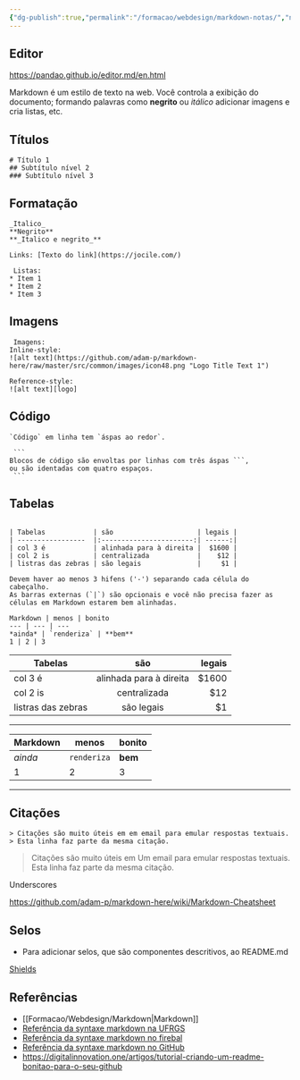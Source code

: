 ```yaml
---
{"dg-publish":true,"permalink":"/formacao/webdesign/markdown-notas/","noteIcon":2,"updated":"2025-07-07T21:22:40.753-03:00"}
---
```


## Editor

<https://pandao.github.io/editor.md/en.html>

Markdown é um estilo de texto na web. Você controla a exibição do documento; formando palavras como **negrito** ou _itálico_ adicionar imagens e cria listas, etc.

## Títulos

```
# Título 1
## Subtítulo nível 2
### Subtítulo nível 3
```

## Formatação

```
_Italico_
**Negrito**
**_Italico e negrito_**
```

```
Links: [Texto do link](https://jocile.com/)
```

```
 Listas:
* Item 1
* Item 2
* Item 3
```

## Imagens

```
 Imagens:
Inline-style: 
![alt text](https://github.com/adam-p/markdown-here/raw/master/src/common/images/icon48.png "Logo Title Text 1")

Reference-style: 
![alt text][logo]

```

## Código

```
`Código` em linha tem `áspas ao redor`.
 ```

     ```
    Blocos de código são envoltas por linhas com três áspas ```, 
    ou são identadas com quatro espaços.
     ```

## Tabelas

```

| Tabelas            | são                     | legais |
| -----------------  |:-----------------------:| ------:|
| col 3 é            | alinhada para à direita |  $1600 |
| col 2 is           | centralizada            |    $12 |
| listras das zebras | são legais              |     $1 |

Devem haver ao menos 3 hifens ('-') separando cada célula do cabeçalho.
As barras externas (`|`) são opcionais e você não precisa fazer as células em Markdown estarem bem alinhadas.

Markdown | menos | bonito
--- | --- | ---
*ainda* | `renderiza` | **bem**
1 | 2 | 3

```

| Tabelas            | são                     | legais |
| -----------------  |:-----------------------:| ------:|
| col 3 é            | alinhada para à direita |  $1600 |
| col 2 is           | centralizada            |    $12 |
| listras das zebras | são legais              |     $1 |

---

Markdown | menos | bonito
--- | --- | ---
_ainda_ | `renderiza` | **bem**
1 | 2 | 3

---

## Citações

```
> Citações são muito úteis em em email para emular respostas textuais.
> Esta linha faz parte da mesma citação.
```

> Citações são muito úteis em Um email para emular respostas textuais.
> Esta linha faz parte da mesma citação.

Underscores

<https://github.com/adam-p/markdown-here/wiki/Markdown-Cheatsheet>

## Selos

- Para adicionar selos, que são componentes descritivos, ao README.md

[Shields](https://shields.io/)

## Referências

- [[Formacao/Webdesign/Markdown\|Markdown]]
- [Referência da syntaxe markdown na UFRGS](http://www.if.ufrgs.br/fis01069/sintaxemarkdown.html)
- [Referência da syntaxe markdown no firebal](https://daringfireball.net/projects/markdown/syntax)
- [Referência da syntaxe markdown no GitHub](https://guides.github.com/pdfs/markdown-cheatsheet-online.pdf)
- <https://digitalinnovation.one/artigos/tutorial-criando-um-readme-bonitao-para-o-seu-github>
